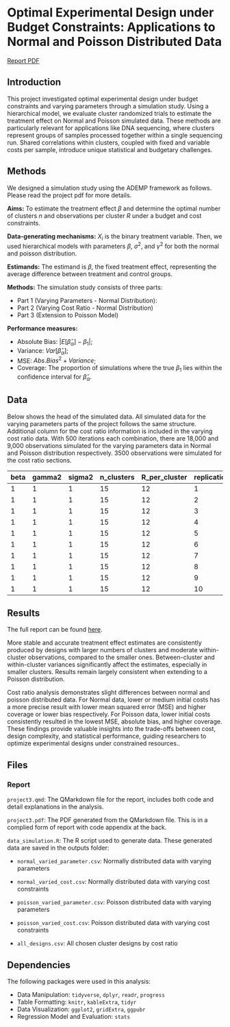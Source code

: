 # Optimal Experimental Design under Budget Constraints: Applications to Normal and Poisson Distributed Data

[Report PDF](project3.pdf)

## Introduction

This project investigated optimal experimental design under budget constraints and varying parameters through a simulation study. Using a hierarchical model, we evaluate cluster randomized trials to estimate the treatment effect on Normal and Poisson simulated data. These methods are particularly relevant for applications like DNA sequencing, where clusters represent groups of samples processed together within a single sequencing run. Shared correlations within clusters, coupled with fixed and variable costs per sample, introduce unique statistical and budgetary challenges.

## Methods

We designed a simulation study using the ADEMP framework as follows. Please read the project pdf for more details.

**Aims:** To estimate the treatment effect $\beta$ and determine the optimal number of clusters $n$ and observations per cluster $R$ under a budget and cost constraints.

**Data-generating mechanisms:** $X_i$ is the binary treatment variable. Then, we used hierarchical models with parameters $\beta$, $\sigma^2$, and $\gamma^2$ for both the normal and poisson distribution.

**Estimands:** The estimand is $\beta$, the fixed treatment effect, representing the average difference between treatment and control groups.

**Methods:** The simulation study consists of three parts:

-   Part 1 (Varying Parameters - Normal Distribution):
-   Part 2 (Varying Cost Ratio - Normal Distribution)
-   Part 3 (Extension to Poisson Model)

**Performance measures:** 
-   Absolute Bias: $|E[\hat{\beta}_{\alpha}] - \beta_1|$; 
-   Variance: $Var[\hat{\beta}_{\alpha}]$; 
-   MSE: $Abs.Bias^2 + Variance$; 
-   Coverage: The proportion of simulations where the true $\beta_1$ lies within the confidence interval for $\hat{\beta}_{\alpha}$.

## Data

Below shows the head of the simulated data. All simulated data for the varying parameters parts of the project follows the same structure. Additional column for the cost ratio information is included in the varying cost ratio data. With 500 iterations each combination, there are 18,000 and 9,000 observations simulated for the varying parameters data in Normal and Poisson distribution respectively. 3500 observations were simulated for the cost ratio sections.

| beta | gamma2 | sigma2 | n_clusters | R_per_cluster | replication | estimated_beta | lower_confint | upper_confint |
|--------|--------|--------|--------|--------|--------|--------|--------|--------|
| 1    | 1      | 1      | 15         | 12            | 1           | 0.760          | -0.128        | 1.650         |
| 1    | 1      | 1      | 15         | 12            | 2           | 0.898          | -0.415        | 2.210         |
| 1    | 1      | 1      | 15         | 12            | 3           | 0.247          | -0.688        | 1.180         |
| 1    | 1      | 1      | 15         | 12            | 4           | 1.540          | 0.799         | 2.270         |
| 1    | 1      | 1      | 15         | 12            | 5           | 1.390          | 0.427         | 2.350         |
| 1    | 1      | 1      | 15         | 12            | 6           | 0.756          | -0.404        | 1.920         |
| 1    | 1      | 1      | 15         | 12            | 7           | 0.176          | -0.963        | 1.320         |
| 1    | 1      | 1      | 15         | 12            | 8           | 0.868          | -0.382        | 2.120         |
| 1    | 1      | 1      | 15         | 12            | 9           | 0.617          | -0.745        | 1.980         |
| 1    | 1      | 1      | 15         | 12            | 10          | 0.233          | -1.030        | 1.500         |

## Results

The full report can be found [here](project3.pdf).

More stable and accurate treatment effect estimates are consistently produced by designs with larger numbers of clusters and moderate within-cluster observations, compared to the smaller ones. Between-cluster and within-cluster variances significantly affect the estimates, especially in smaller clusters. Results remain largely consistent when extending to a Poisson distribution. 

Cost ratio analysis demonstrates slight differences between normal and poisson distributed data. For Normal data, lower or medium initial costs has a more precise result with lower mean squared error (MSE) and higher coverage or lower bias respectively. For Poisson data, lower initial costs consistently resulted in the lowest MSE, absolute bias, and higher coverage. These findings provide valuable insights into the trade-offs between cost, design complexity, and statistical performance, guiding researchers to optimize experimental designs under constrained resources..

## Files

### Report

`project3.qmd`: The QMarkdown file for the report, includes both code and detail explanations in the analysis.

`project3.pdf`: The PDF generated from the QMarkdown file. This is in a complied form of report with code appendix at the back.

`data_simulation.R`: The R script used to generate data. These generated data are saved in the outputs folder:

-   `normal_varied_parameter.csv`: Normally distributed data with varying parameters

-   `normal_varied_cost.csv`: Normally distributed data with varying cost constraints

-   `poisson_varied_parameter.csv`: Poisson distributed data with varying parameters

-   `poisson_varied_cost.csv`: Poisson distributed data with varying cost constraints

-   `all_designs.csv`: All chosen cluster designs by cost ratio

## Dependencies

The following packages were used in this analysis:

-   Data Manipulation: `tidyverse`, `dplyr`, `readr`, `progress`
-   Table Formatting: `knitr`, `kableExtra`, `tidyr`
-   Data Visualization: `ggplot2`, `gridExtra`, `ggpubr`
-   Regression Model and Evaluation: `stats`
